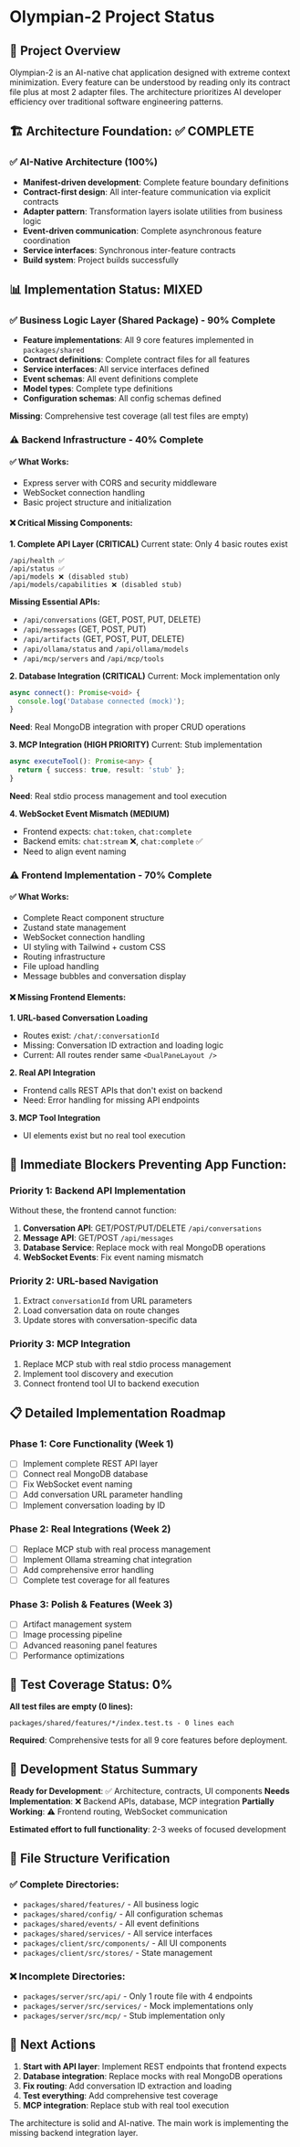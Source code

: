 # Olympian-2 Project Status

## 🎯 Project Overview

Olympian-2 is an AI-native chat application designed with extreme context minimization. Every feature can be understood by reading only its contract file plus at most 2 adapter files. The architecture prioritizes AI developer efficiency over traditional software engineering patterns.

## 🏗️ Architecture Foundation: ✅ COMPLETE

### ✅ AI-Native Architecture (100%)
- **Manifest-driven development**: Complete feature boundary definitions
- **Contract-first design**: All inter-feature communication via explicit contracts  
- **Adapter pattern**: Transformation layers isolate utilities from business logic
- **Event-driven communication**: Complete asynchronous feature coordination
- **Service interfaces**: Synchronous inter-feature contracts
- **Build system**: Project builds successfully

## 📊 Implementation Status: MIXED

### ✅ Business Logic Layer (Shared Package) - 90% Complete
- **Feature implementations**: All 9 core features implemented in `packages/shared`
- **Contract definitions**: Complete contract files for all features
- **Service interfaces**: All service interfaces defined
- **Event schemas**: All event definitions complete
- **Model types**: Complete type definitions
- **Configuration schemas**: All config schemas defined

**Missing**: Comprehensive test coverage (all test files are empty)

### ⚠️ Backend Infrastructure - 40% Complete

#### ✅ What Works:
- Express server with CORS and security middleware
- WebSocket connection handling
- Basic project structure and initialization

#### ❌ Critical Missing Components:

**1. Complete API Layer (CRITICAL)**
Current state: Only 4 basic routes exist
```
/api/health ✅
/api/status ✅  
/api/models ❌ (disabled stub)
/api/models/capabilities ❌ (disabled stub)
```

**Missing Essential APIs:**
- `/api/conversations` (GET, POST, PUT, DELETE)
- `/api/messages` (GET, POST, PUT)
- `/api/artifacts` (GET, POST, PUT, DELETE)
- `/api/ollama/status` and `/api/ollama/models`
- `/api/mcp/servers` and `/api/mcp/tools`

**2. Database Integration (CRITICAL)**
Current: Mock implementation only
```typescript
async connect(): Promise<void> {
  console.log('Database connected (mock)');
}
```
**Need**: Real MongoDB integration with proper CRUD operations

**3. MCP Integration (HIGH PRIORITY)**
Current: Stub implementation
```typescript
async executeTool(): Promise<any> {
  return { success: true, result: 'stub' };
}
```
**Need**: Real stdio process management and tool execution

**4. WebSocket Event Mismatch (MEDIUM)**
- Frontend expects: `chat:token`, `chat:complete`
- Backend emits: `chat:stream` ❌, `chat:complete` ✅
- Need to align event naming

### ⚠️ Frontend Implementation - 70% Complete

#### ✅ What Works:
- Complete React component structure
- Zustand state management
- WebSocket connection handling
- UI styling with Tailwind + custom CSS
- Routing infrastructure
- File upload handling
- Message bubbles and conversation display

#### ❌ Missing Frontend Elements:

**1. URL-based Conversation Loading**
- Routes exist: `/chat/:conversationId`
- Missing: Conversation ID extraction and loading logic
- Current: All routes render same `<DualPaneLayout />`

**2. Real API Integration**  
- Frontend calls REST APIs that don't exist on backend
- Need: Error handling for missing API endpoints

**3. MCP Tool Integration**
- UI elements exist but no real tool execution

## 🚨 Immediate Blockers Preventing App Function:

### Priority 1: Backend API Implementation
Without these, the frontend cannot function:
1. **Conversation API**: GET/POST/PUT/DELETE `/api/conversations`
2. **Message API**: GET/POST `/api/messages`
3. **Database Service**: Replace mock with real MongoDB operations
4. **WebSocket Events**: Fix event naming mismatch

### Priority 2: URL-based Navigation
1. Extract `conversationId` from URL parameters
2. Load conversation data on route changes
3. Update stores with conversation-specific data

### Priority 3: MCP Integration
1. Replace MCP stub with real stdio process management
2. Implement tool discovery and execution
3. Connect frontend tool UI to backend execution

## 📋 Detailed Implementation Roadmap

### Phase 1: Core Functionality (Week 1)
- [ ] Implement complete REST API layer
- [ ] Connect real MongoDB database
- [ ] Fix WebSocket event naming
- [ ] Add conversation URL parameter handling
- [ ] Implement conversation loading by ID

### Phase 2: Real Integrations (Week 2) 
- [ ] Replace MCP stub with real process management
- [ ] Implement Ollama streaming chat integration
- [ ] Add comprehensive error handling
- [ ] Complete test coverage for all features

### Phase 3: Polish & Features (Week 3)
- [ ] Artifact management system
- [ ] Image processing pipeline  
- [ ] Advanced reasoning panel features
- [ ] Performance optimizations

## 🧪 Test Coverage Status: 0%

**All test files are empty (0 lines):**
```
packages/shared/features/*/index.test.ts - 0 lines each
```

**Required**: Comprehensive tests for all 9 core features before deployment.

## 🔧 Development Status Summary

**Ready for Development**: ✅ Architecture, contracts, UI components
**Needs Implementation**: ❌ Backend APIs, database, MCP integration
**Partially Working**: ⚠️ Frontend routing, WebSocket communication

**Estimated effort to full functionality**: 2-3 weeks of focused development

## 📂 File Structure Verification

### ✅ Complete Directories:
- `packages/shared/features/` - All business logic
- `packages/shared/config/` - All configuration schemas
- `packages/shared/events/` - All event definitions
- `packages/shared/services/` - All service interfaces
- `packages/client/src/components/` - All UI components
- `packages/client/src/stores/` - State management

### ❌ Incomplete Directories:
- `packages/server/src/api/` - Only 1 route file with 4 endpoints
- `packages/server/src/services/` - Mock implementations only
- `packages/server/src/mcp/` - Stub implementation only

## 🎯 Next Actions

1. **Start with API layer**: Implement REST endpoints that frontend expects
2. **Database integration**: Replace mocks with real MongoDB operations  
3. **Fix routing**: Add conversation ID extraction and loading
4. **Test everything**: Add comprehensive test coverage
5. **MCP integration**: Replace stub with real tool execution

The architecture is solid and AI-native. The main work is implementing the missing backend integration layer.

